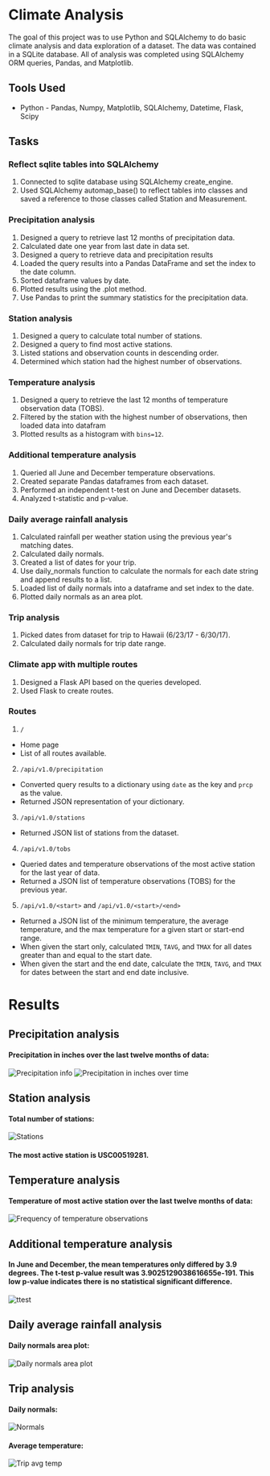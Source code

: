 # Climate Analysis
The goal of this project was to use Python and SQLAlchemy to do basic climate analysis and data exploration of a dataset. The data was contained in a SQLite database.  All of analysis was completed using SQLAlchemy ORM queries, Pandas, and Matplotlib.
## Tools Used
* Python - Pandas, Numpy, Matplotlib, SQLAlchemy, Datetime, Flask, Scipy
## Tasks
### Reflect sqlite tables into SQLAlchemy
1.  Connected to sqlite database using SQLAlchemy create_engine.
2.  Used SQLAlchemy automap_base() to reflect tables into classes and saved a reference to those classes called Station and Measurement.
### Precipitation analysis
1.  Designed a query to retrieve last 12 months of precipitation data.
2.  Calculated date one year from last date in data set.
3.  Designed a query to retrieve data and precipitation results
4.  Loaded the query results into a Pandas DataFrame and set the index to the date column.  
5.  Sorted dataframe values by date.
6.  Plotted results using the .plot method.
7.  Use Pandas to print the summary statistics for the precipitation data.
### Station analysis
1.  Designed a query to calculate total number of stations.
2.  Designed a query to find most active stations.
3.  Listed stations and observation counts in descending order.
3.  Determined which station had the highest number of observations.
### Temperature analysis
1.  Designed a query to retrieve the last 12 months of temperature observation data (TOBS).
2.  Filtered by the station with the highest number of observations, then loaded data into datafram
3.  Plotted results as a histogram with `bins=12`.
### Additional temperature analysis
1.  Queried all June and December temperature observations.
2.  Created separate Pandas dataframes from each dataset.
3.  Performed an independent t-test on June and December datasets.
4.  Analyzed t-statistic and p-value.
### Daily average rainfall analysis
1.  Calculated rainfall per weather station using the previous year's matching dates.
2.  Calculated daily normals.
3.  Created a list of dates for your trip.
4.  Use daily_normals function to calculate the normals for each date string and append results to a list.
5.  Loaded list of daily normals into a dataframe and set index to the date.
6.  Plotted daily normals as an area plot.
### Trip analysis 
1.  Picked dates from dataset for trip to Hawaii (6/23/17 - 6/30/17).
2.  Calculated daily normals for trip date range.
### Climate app with multiple routes
1.  Designed a Flask API based on the queries developed.
2.  Used Flask to create routes.
### Routes
1.  `/` 
  * Home page
  * List of all routes available.
2.  `/api/v1.0/precipitation`
  * Converted query results to a dictionary using `date` as the key and `prcp` as the value.
  * Returned JSON representation of your dictionary.
3.  `/api/v1.0/stations`
  * Returned JSON list of stations from the dataset.
4.  `/api/v1.0/tobs`
  * Queried dates and temperature observations of the most active station for the last year of data.  
  * Returned a JSON list of temperature observations (TOBS) for the previous year.
5.  `/api/v1.0/<start>` and `/api/v1.0/<start>/<end>`
  * Returned a JSON list of the minimum temperature, the average temperature, and the max temperature for a given start or start-end range.
  * When given the start only, calculated `TMIN`, `TAVG`, and `TMAX` for all dates greater than and equal to the start date.
  * When given the start and the end date, calculate the `TMIN`, `TAVG`, and `TMAX` for dates between the start and end date inclusive.
# Results
## Precipitation analysis
#### Precipitation in inches over the last twelve months of data:
![Precipitation info](https://user-images.githubusercontent.com/64673015/101854098-7012ac00-3b26-11eb-9e37-95a95c259b9b.PNG)
![Precipitation in inches over time](https://user-images.githubusercontent.com/64673015/101853369-19f13900-3b25-11eb-90b5-042e494672ef.png)
## Station analysis
#### Total number of stations:
![Stations](https://user-images.githubusercontent.com/64673015/101854656-908f3600-3b27-11eb-8a78-2622333bb6f9.PNG)
#### The most active station is USC00519281.
## Temperature analysis
#### Temperature of most active station over the last twelve months of data:
![Frequency of temperature observations](https://user-images.githubusercontent.com/64673015/101853504-4d33c800-3b25-11eb-8485-ea5d04b40463.png)
## Additional temperature analysis
#### In June and December, the mean temperatures only differed by 3.9 degrees. The t-test p-value result was 3.9025129038616655e-191. This low p-value indicates there is no statistical significant difference.
![ttest](https://user-images.githubusercontent.com/64673015/101855678-7191a380-3b29-11eb-8ee7-8bc0ad45758c.PNG)
## Daily average rainfall analysis
#### Daily normals area plot:
![Daily normals area plot](https://user-images.githubusercontent.com/64673015/101853813-e2cf5780-3b25-11eb-8910-78026e229ccf.png)
## Trip analysis
#### Daily normals:
![Normals](https://user-images.githubusercontent.com/64673015/101856516-1660b080-3b2b-11eb-9b1a-69ed227b7ec5.PNG)
#### Average temperature:
![Trip avg temp](https://user-images.githubusercontent.com/64673015/101855986-101e0480-3b2a-11eb-8df9-32aaa05eef88.png)










